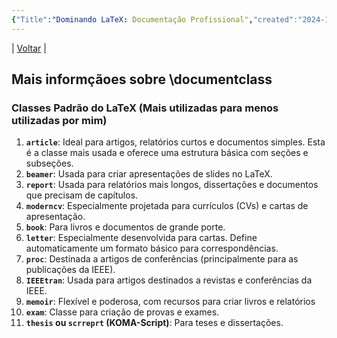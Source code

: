 ```yaml
---
{"Title":"Dominando LaTeX: Documentação Profissional","created":"2024-11-05","dg-publish":true,"tags":["pessoal/estudos","pessoal/quaseumdev"],"permalink":"/3-caixa-de-entrada/dominando-la-te-x/","dgPassFrontmatter":true}
---
```


| [Voltar](index) |
## Mais informçãoes sobre \documentclass 

<div class="transclusion internal-embed is-loaded"><div class="markdown-embed">



### Classes Padrão do LaTeX (Mais utilizadas para menos utilizadas por mim)

1. **`article`**: Ideal para artigos, relatórios curtos e documentos simples. Esta é a classe mais usada e oferece uma estrutura básica com seções e subseções.
5. **`beamer`**: Usada para criar apresentações de slides no LaTeX.
2. **`report`**: Usada para relatórios mais longos, dissertações e documentos que precisam de capítulos.
10. **`moderncv`**: Especialmente projetada para currículos (CVs) e cartas de apresentação.
3. **`book`**: Para livros e documentos de grande porte.
4. **`letter`**: Especialmente desenvolvida para cartas. Define automaticamente um formato básico para correspondências.
6. **`proc`**: Destinada a artigos de conferências (principalmente para as publicações da IEEE).
7. **`IEEEtran`**: Usada para artigos destinados a revistas e conferências da IEEE.
8. **`memoir`**: Flexível e poderosa, com recursos para criar livros e relatórios 
9. **`exam`**: Classe para criação de provas e exames.
11. **`thesis` ou `scrreprt` (KOMA-Script)**: Para teses e dissertações.


</div></div>

## 